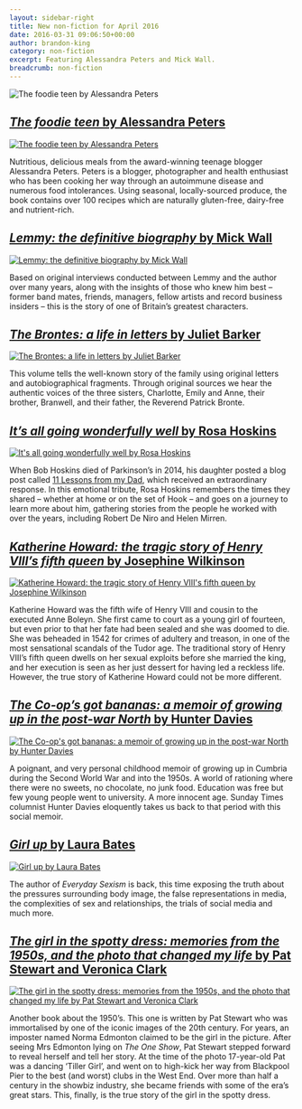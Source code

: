 ```yaml
---
layout: sidebar-right
title: New non-fiction for April 2016
date: 2016-03-31 09:06:50+00:00
author: brandon-king
category: non-fiction
excerpt: Featuring Alessandra Peters and Mick Wall.
breadcrumb: non-fiction
---
```

![The foodie teen by Alessandra Peters](/images/featured/featured-the-foodie-teen.jpg)

## [<cite>The foodie teen</cite> by Alessandra Peters](https://suffolk.spydus.co.uk/cgi-bin/spydus.exe/ENQ/OPAC/BIBENQ/21020899?QRY=CTIBIB%3C%20IRN(60851936)&QRYTEXT=The%20foodie%20teen%20%3A%20over%20100%20nutritious%20and%20wholesome%20recipes%20from%20a%20teenage%20blogging%20sensation)

[![The foodie teen by Alessandra Peters](/images/article/the-foodie-teen.jpg)](https://suffolk.spydus.co.uk/cgi-bin/spydus.exe/ENQ/OPAC/BIBENQ/21020899?QRY=CTIBIB%3C%20IRN(60851936)&QRYTEXT=The%20foodie%20teen%20%3A%20over%20100%20nutritious%20and%20wholesome%20recipes%20from%20a%20teenage%20blogging%20sensation)

Nutritious, delicious meals from the award-winning teenage blogger Alessandra Peters. Peters is a blogger, photographer and health enthusiast who has been cooking her way through an autoimmune disease and numerous food intolerances. Using seasonal, locally-sourced produce, the book contains over 100 recipes which are naturally gluten-free, dairy-free and nutrient-rich.

## [<cite>Lemmy: the definitive biography</cite> by Mick Wall](https://suffolk.spydus.co.uk/cgi-bin/spydus.exe/ENQ/OPAC/BIBENQ/21022268?QRY=CTIBIB%3C%20IRN(60140668)&QRYTEXT=Lemmy%20%3A%20the%20definitive%20biography)

[![Lemmy: the definitive biography by Mick Wall](/images/article/lemmy.jpg)](https://suffolk.spydus.co.uk/cgi-bin/spydus.exe/ENQ/OPAC/BIBENQ/21022268?QRY=CTIBIB%3C%20IRN(60140668)&QRYTEXT=Lemmy%20%3A%20the%20definitive%20biography)

Based on original interviews conducted between Lemmy and the author over many years, along with the insights of those who knew him best &#8211; former band mates, friends, managers, fellow artists and record business insiders &#8211; this is the story of one of Britain&#8217;s greatest characters.

## [<cite>The Brontes: a life in letters</cite> by Juliet Barker](https://suffolk.spydus.co.uk/cgi-bin/spydus.exe/ENQ/OPAC/BIBENQ/25464945?QRY=CTIBIB%3C%20IRN(686197)&QRYTEXT=The%20Brontes%20%3A%20a%20life%20in%20letters)

[![The Brontes: a life in letters by Juliet Barker](/images/article/the-brontes-a-life-in-letters.jpg)](https://suffolk.spydus.co.uk/cgi-bin/spydus.exe/ENQ/OPAC/BIBENQ/25464945?QRY=CTIBIB%3C%20IRN(686197)&QRYTEXT=The%20Brontes%20%3A%20a%20life%20in%20letters)

This volume tells the well-known story of the family using original letters and autobiographical fragments. Through original sources we hear the authentic voices of the three sisters, Charlotte, Emily and Anne, their brother, Branwell, and their father, the Reverend Patrick Bronte.

## [<cite>It&#8217;s all going wonderfully well</cite> by Rosa Hoskins](https://suffolk.spydus.co.uk/cgi-bin/spydus.exe/ENQ/OPAC/BIBENQ/25466701?QRY=CTIBIB%3C%20IRN(60138778)&QRYTEXT=It%27s%20all%20going%20wonderfully%20well)

[![It's all going wonderfully well by Rosa Hoskins](/images/article/its-all-going-wonderfully-well.jpg)](https://suffolk.spydus.co.uk/cgi-bin/spydus.exe/ENQ/OPAC/BIBENQ/25466701?QRY=CTIBIB%3C%20IRN(60138778)&QRYTEXT=It%27s%20all%20going%20wonderfully%20well)

When Bob Hoskins died of Parkinson&#8217;s in 2014, his daughter posted a blog post called <a href="http://hautehoskins.com/2014/04/30/rosa-14/#sthash.wp6pH4Q5.dpbs">11 Lessons from my Dad</a>, which received an extraordinary response. In this emotional tribute, Rosa Hoskins remembers the times they shared &#8211; whether at home or on the set of Hook &#8211; and goes on a journey to learn more about him, gathering stories from the people he worked with over the years, including Robert De Niro and Helen Mirren.

## [<cite>Katherine Howard: the tragic story of Henry VIII&#8217;s fifth queen</cite> by Josephine Wilkinson](https://suffolk.spydus.co.uk/cgi-bin/spydus.exe/ENQ/OPAC/BIBENQ/25470681?QRY=CTIBIB%3C%20IRN(60139082)&QRYTEXT=Katherine%20Howard%20%3A%20the%20tragic%20story%20of%20Henry%20VIII%27s%20fifth%20queen)

[![Katherine Howard: the tragic story of Henry VIII's fifth queen by Josephine Wilkinson](/images/article/katherine-howard-the-tragic-story-of-Henry-VIIIs-fifth-queen.jpg)](https://suffolk.spydus.co.uk/cgi-bin/spydus.exe/ENQ/OPAC/BIBENQ/25470681?QRY=CTIBIB%3C%20IRN(60139082)&QRYTEXT=Katherine%20Howard%20%3A%20the%20tragic%20story%20of%20Henry%20VIII%27s%20fifth%20queen)

Katherine Howard was the fifth wife of Henry VIII and cousin to the executed Anne Boleyn. She first came to court as a young girl of fourteen, but even prior to that her fate had been sealed and she was doomed to die. She was beheaded in 1542 for crimes of adultery and treason, in one of the most sensational scandals of the Tudor age. The traditional story of Henry VIII&#8217;s fifth queen dwells on her sexual exploits before she married the king, and her execution is seen as her just dessert for having led a reckless life. However, the true story of Katherine Howard could not be more different.

## [<cite>The Co-op&#8217;s got bananas: a memoir of growing up in the post-war North</cite> by Hunter Davies](https://suffolk.spydus.co.uk/cgi-bin/spydus.exe/ENQ/OPAC/BIBENQ/21021460?QRY=CTIBIB%3C%20IRN(63526195)&QRYTEXT=The%20Co-op%27s%20got%20bananas!%20%3A%20a%20memoir%20of%20growing%20up%20in%20the%20post-war%20North)

[![The Co-op's got bananas: a memoir of growing up in the post-war North by Hunter Davies](/images/article/the-co-ops-got-bananas.jpg)](https://suffolk.spydus.co.uk/cgi-bin/spydus.exe/ENQ/OPAC/BIBENQ/21021460?QRY=CTIBIB%3C%20IRN(63526195)&QRYTEXT=The%20Co-op%27s%20got%20bananas!%20%3A%20a%20memoir%20of%20growing%20up%20in%20the%20post-war%20North)

A poignant, and very personal childhood memoir of growing up in Cumbria during the Second World War and into the 1950s. A world of rationing where there were no sweets, no chocolate, no junk food. Education was free but few young people went to university. A more innocent age. Sunday Times columnist Hunter Davies eloquently takes us back to that period with this social memoir.

## [<cite>Girl up</cite> by Laura Bates](https://suffolk.spydus.co.uk/cgi-bin/spydus.exe/ENQ/OPAC/BIBENQ/25478031?QRY=CTIBIB%3C%20IRN(59884658)&QRYTEXT=Girl%20up)

[![Girl up by Laura Bates](/images/article/girl-up.jpg)](https://suffolk.spydus.co.uk/cgi-bin/spydus.exe/ENQ/OPAC/BIBENQ/25478031?QRY=CTIBIB%3C%20IRN(59884658)&QRYTEXT=Girl%20up)

The author of <cite>Everyday Sexism</cite> is back, this time exposing the truth about the pressures surrounding body image, the false representations in media, the complexities of sex and relationships, the trials of social media and much more.

## [<cite>The girl in the spotty dress: memories from the 1950s, and the photo that changed my life</cite> by Pat Stewart and Veronica Clark](https://suffolk.spydus.co.uk/cgi-bin/spydus.exe/ENQ/OPAC/BIBENQ/25479413?QRY=CTIBIB%3C%20IRN(60852556)&QRYTEXT=The%20girl%20in%20the%20spotty%20dress%20%3A%20memories%20from%20the%201950s%2C%20and%20the%20photo%20that%20changed%20my%20life)

[![The girl in the spotty dress: memories from the 1950s, and the photo that changed my life by Pat Stewart and Veronica Clark](/images/article/the-girl-in-the-spotty-dress.jpg)](https://suffolk.spydus.co.uk/cgi-bin/spydus.exe/ENQ/OPAC/BIBENQ/25479413?QRY=CTIBIB%3C%20IRN(60852556)&QRYTEXT=The%20girl%20in%20the%20spotty%20dress%20%3A%20memories%20from%20the%201950s%2C%20and%20the%20photo%20that%20changed%20my%20life)

Another book about the 1950’s. This one is written by Pat Stewart who was immortalised by one of the iconic images of the 20th century. For years, an imposter named Norma Edmonton claimed to be the girl in the picture. After seeing Mrs Edmonton lying on <cite>The One Show</cite>, Pat Stewart stepped forward to reveal herself and tell her story. At the time of the photo 17-year-old Pat was a dancing &#8216;Tiller Girl&#8217;, and went on to high-kick her way from Blackpool Pier to the best (and worst) clubs in the West End. Over more than half a century in the showbiz industry, she became friends with some of the era&#8217;s great stars. This, finally, is the true story of the girl in the spotty dress.
